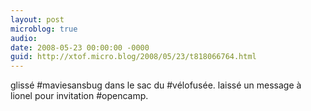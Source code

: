 ```yaml
---
layout: post
microblog: true
audio: 
date: 2008-05-23 00:00:00 -0000
guid: http://xtof.micro.blog/2008/05/23/t818066764.html
---
```

glissé #maviesansbug dans le sac du #vélofusée. laissé un message à lionel pour invitation #opencamp.
